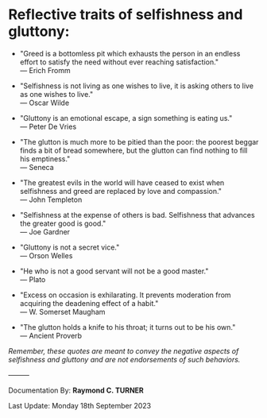 # Reflective traits of selfishness and gluttony:

* "Greed is a bottomless pit which exhausts the person in an endless effort to satisfy the need without ever reaching satisfaction."\
    ― Erich Fromm

* "Selfishness is not living as one wishes to live, it is asking others to live as one wishes to live."\
    ― Oscar Wilde

* "Gluttony is an emotional escape, a sign something is eating us."\
    ― Peter De Vries

* "The glutton is much more to be pitied than the poor: the poorest beggar finds a bit of bread somewhere, but the glutton can find nothing to fill his emptiness."\
    ― Seneca

* "The greatest evils in the world will have ceased to exist when selfishness and greed are replaced by love and compassion."\
    ― John Templeton

* "Selfishness at the expense of others is bad. Selfishness that advances the greater good is good."\
    ― Joe Gardner

* "Gluttony is not a secret vice."\
    ― Orson Welles

* "He who is not a good servant will not be a good master."\
    ― Plato

* "Excess on occasion is exhilarating. It prevents moderation from acquiring the deadening effect of a habit."\
    ― W. Somerset Maugham

* "The glutton holds a knife to his throat; it turns out to be his own."\
    ― Ancient Proverb

*Remember, these quotes are meant to convey the negative aspects of selfishness and gluttony and are not endorsements of such behaviors.*

―――

Documentation By: **Raymond C. TURNER**

Last Update: Monday 18th September 2023